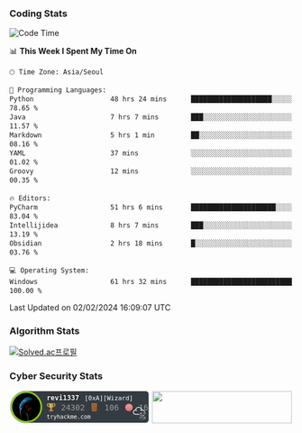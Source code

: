 ### Coding Stats

<!--START_SECTION:waka-->
![Code Time](http://img.shields.io/badge/Code%20Time-137%20hrs%2044%20mins-blue)

📊 **This Week I Spent My Time On** 

```text
🕑︎ Time Zone: Asia/Seoul

💬 Programming Languages: 
Python                   48 hrs 24 mins      ████████████████████░░░░░   78.65 % 
Java                     7 hrs 7 mins        ███░░░░░░░░░░░░░░░░░░░░░░   11.57 % 
Markdown                 5 hrs 1 min         ██░░░░░░░░░░░░░░░░░░░░░░░   08.16 % 
YAML                     37 mins             ░░░░░░░░░░░░░░░░░░░░░░░░░   01.02 % 
Groovy                   12 mins             ░░░░░░░░░░░░░░░░░░░░░░░░░   00.35 % 

🔥 Editors: 
PyCharm                  51 hrs 6 mins       █████████████████████░░░░   83.04 % 
Intellijidea             8 hrs 7 mins        ███░░░░░░░░░░░░░░░░░░░░░░   13.19 % 
Obsidian                 2 hrs 18 mins       █░░░░░░░░░░░░░░░░░░░░░░░░   03.76 % 

💻 Operating System: 
Windows                  61 hrs 32 mins      █████████████████████████   100.00 % 
```


 Last Updated on 02/02/2024 16:09:07 UTC
<!--END_SECTION:waka-->

### Algorithm Stats

[![Solved.ac프로필](http://mazassumnida.wtf/api/v2/generate_badge?boj=revi1337)](https://solved.ac/revi1337)

### Cyber Security Stats

[![revi1337's tryhackme stats](https://raw.githubusercontent.com/Revi1337/Revi1337/main/assets/thm_propic.png)][tryhackme]
[<img src="https://www.hackthebox.com/badge/image/1002993" width="248.01" height="57">][hackthebox]


[website]: https://revi1337.com
[tryhackme]: https://tryhackme.com/p/revi1337
[hackthebox]: https://app.hackthebox.com/profile/1002993
